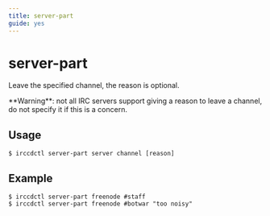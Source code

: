 ```yaml
---
title: server-part
guide: yes
---
```


# server-part

Leave the specified channel, the reason is optional.

<div class="alert alert-warning" role="alert">
**Warning**: not all IRC servers support giving a reason to leave a channel, do
not specify it if this is a concern.
</div>

## Usage

```nohighlight
$ irccdctl server-part server channel [reason]
```

## Example

```nohighlight
$ irccdctl server-part freenode #staff
$ irccdctl server-part freenode #botwar "too noisy"
```
